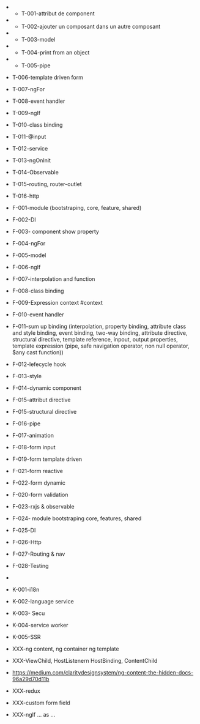 * * T-001-attribut de component
* * T-002-ajouter un composant dans un autre composant
* * T-003-model
* * T-004-print from an object
* * T-005-pipe
* T-006-template driven form
* T-007-ngFor
* T-008-event handler
* T-009-ngIf
* T-010-class binding
* T-011-@input
* T-012-service
* T-013-ngOnInit
* T-014-Observable
* T-015-routing, router-outlet
* T-016-http

* F-001-module (bootstraping, core, feature, shared)
* F-002-DI
* F-003- component show property
* F-004-ngFor
* F-005-model
* F-006-ngIf
* F-007-interpolation and function
* F-008-class binding
* F-009-Expression context #context
* F-010-event handler
* F-011-sum up binding (interpolation, property binding, attribute class and style binding, event binding,  two-way binding, attribute directive, structural directive, template reference, inpout, output properties,  template expression (pipe, safe navigation operator, non null operator, $any cast function))
* F-012-lefecycle hook
* F-013-style
* F-014-dynamic component
* F-015-attribut directive
* F-015-structural directive
* F-016-pipe
* F-017-animation
* F-018-form input
* F-019-form template driven
* F-021-form reactive
* F-022-form dynamic
* F-020-form validation
* F-023-rxjs & observable
* F-024- module bootstraping core, features, shared
* F-025-DI
* F-026-Http
* F-027-Routing & nav
* F-028-Testing
* 
* K-001-i18n
* K-002-language service
* K-003- Secu
* K-004-service worker
* K-005-SSR

* XXX-ng content, ng container ng template
* XXX-ViewChild, HostListenern HostBinding, ContentChild
* https://medium.com/claritydesignsystem/ng-content-the-hidden-docs-96a29d70d11b
* XXX-redux
* XXX-custom form field
* XXX-ngIf ... as ...












